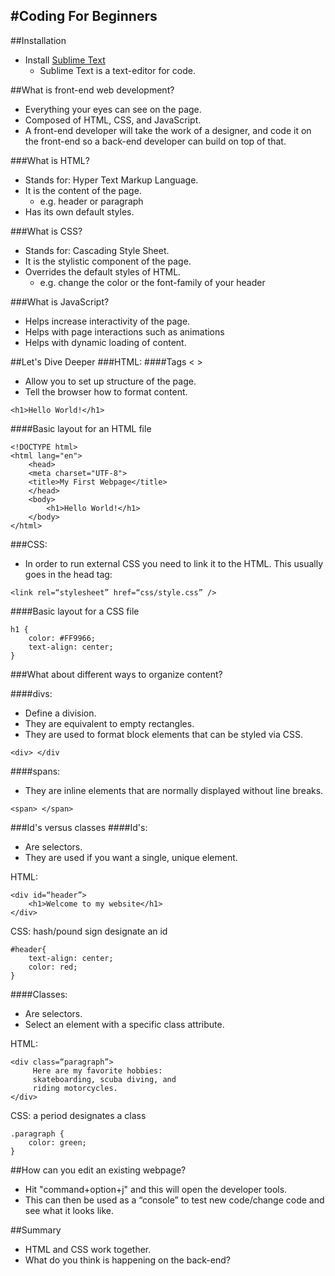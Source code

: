#Coding For Beginners 
--
##Installation
- Install [Sublime Text](http://www.sublimetext.com/)
	- Sublime Text is a text-editor for code.  

##What is front-end web development?
- Everything your eyes can see on the page. 
- Composed of HTML, CSS, and JavaScript.
- A front-end developer will take the work of a designer, and code it on the front-end so a back-end developer can build on top of that. 

###What is HTML? 
- Stands for: Hyper Text Markup Language.
- It is the content of the page. 
	- e.g. header or paragraph
- Has its own default styles. 

###What is CSS?
- Stands for: Cascading Style Sheet. 
- It is the stylistic component of the page. 
- Overrides the default styles of HTML. 
	- e.g. change the color or the font-family of your header

###What is JavaScript?
- Helps increase interactivity of the page. 
- Helps with page interactions such as animations 
- Helps with dynamic loading of content. 

##Let's Dive Deeper
###HTML:
####Tags < >
- Allow you to set up structure of the page. 
- Tell the browser how to format content. 

`<h1>Hello World!</h1>`

####Basic layout for an HTML file

```
<!DOCTYPE html>
<html lang="en">
	<head>
	<meta charset="UTF-8">
	<title>My First Webpage</title>
	</head>
	<body>
		<h1>Hello World!</h1>
	</body>
</html>

```
###CSS:
- In order to run external CSS you need to link it to the HTML. This usually goes in the head tag:

`<link rel=“stylesheet” href=“css/style.css” />`

####Basic layout for a CSS file

```
h1 {
	color: #FF9966;
	text-align: center;
}

```
###What about different ways to organize content?

####divs:
- Define a division.
- They are equivalent to empty rectangles. 
- They are used to format block elements that can be styled via CSS. 

`<div> </div `

####spans:
- They are inline elements that are normally displayed without line breaks. 

`<span> </span> `

###Id's versus classes
####Id's: 
- Are selectors. 
- They are used if you want a single, unique element. 

HTML:

```
<div id=“header”>
	<h1>Welcome to my website</h1>	
</div>
``` 
CSS: hash/pound sign designate an id

```
#header{
	text-align: center;
	color: red;
}
```


####Classes:
- Are selectors. 
- Select an element with a specific class attribute. 

HTML:

```
<div class=“paragraph”>
     Here are my favorite hobbies:
     skateboarding, scuba diving, and
     riding motorcycles.
</div> 

```
CSS: a period designates a class

```
.paragraph {
	color: green;
}

```

##How can you edit an existing webpage?
- Hit "command+option+j" and this will open the developer tools. 
- This can then be used as a “console” to test new code/change code and see what it looks like. 


##Summary
- HTML and CSS work together. 
- What do you think is happening on the back-end?